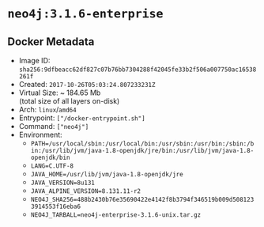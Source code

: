 # `neo4j:3.1.6-enterprise`

## Docker Metadata

- Image ID: `sha256:9dfbeacc62df827c07b76bb7304288f42045fe33b2f506a007750ac16538261f`
- Created: `2017-10-26T05:03:24.807233231Z`
- Virtual Size: ~ 184.65 Mb  
  (total size of all layers on-disk)
- Arch: `linux`/`amd64`
- Entrypoint: `["/docker-entrypoint.sh"]`
- Command: `["neo4j"]`
- Environment:
  - `PATH=/usr/local/sbin:/usr/local/bin:/usr/sbin:/usr/bin:/sbin:/bin:/usr/lib/jvm/java-1.8-openjdk/jre/bin:/usr/lib/jvm/java-1.8-openjdk/bin`
  - `LANG=C.UTF-8`
  - `JAVA_HOME=/usr/lib/jvm/java-1.8-openjdk/jre`
  - `JAVA_VERSION=8u131`
  - `JAVA_ALPINE_VERSION=8.131.11-r2`
  - `NEO4J_SHA256=488b2430b76e35690422e4142f8b3794f346519b009d5081233914553f16eba6`
  - `NEO4J_TARBALL=neo4j-enterprise-3.1.6-unix.tar.gz`
